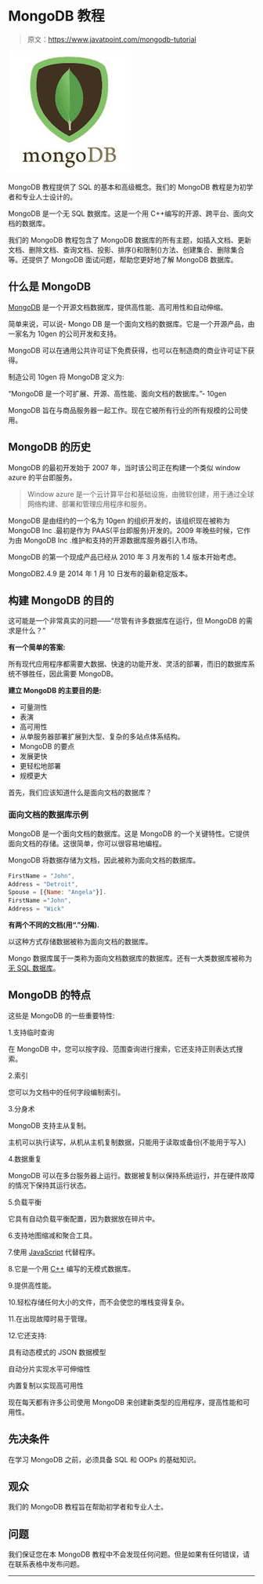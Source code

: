 # MongoDB 教程

> 原文：<https://www.javatpoint.com/mongodb-tutorial>

![MongoDB Tutorial](img/f2c4da6bc0d0d2d9e01e2bd51326fc06.png)

MongoDB 教程提供了 SQL 的基本和高级概念。我们的 MongoDB 教程是为初学者和专业人士设计的。

MongoDB 是一个无 SQL 数据库。这是一个用 C++编写的开源、跨平台、面向文档的数据库。

我们的 MongoDB 教程包含了 MongoDB 数据库的所有主题，如插入文档、更新文档、删除文档、查询文档、投影、排序()和限制()方法、创建集合、删除集合等。还提供了 MongoDB 面试问题，帮助您更好地了解 MongoDB 数据库。

## 什么是 MongoDB

[MongoDB](https://www.javatpoint.com/mongodb-tutorial) 是一个开源文档数据库，提供高性能、高可用性和自动伸缩。

简单来说，可以说- Mongo DB 是一个面向文档的数据库。它是一个开源产品，由一家名为 10gen 的公司开发和支持。

MongoDB 可以在通用公共许可证下免费获得，也可以在制造商的商业许可证下获得。

制造公司 10gen 将 MongoDB 定义为:

“MongoDB 是一个可扩展、开源、高性能、面向文档的数据库。”- 10gen

MongoDB 旨在与商品服务器一起工作。现在它被所有行业的所有规模的公司使用。

## MongoDB 的历史

MongoDB 的最初开发始于 2007 年，当时该公司正在构建一个类似 window azure 的平台即服务。

> Window azure 是一个云计算平台和基础设施，由微软创建，用于通过全球网络构建、部署和管理应用程序和服务。

MongoDB 是由纽约的一个名为 10gen 的组织开发的，该组织现在被称为 MongoDB Inc .最初是作为 PAAS(平台即服务)开发的。2009 年晚些时候，它作为由 MongoDB Inc .维护和支持的开源数据库服务器引入市场。

MongoDB 的第一个现成产品已经从 2010 年 3 月发布的 1.4 版本开始考虑。

MongoDB2.4.9 是 2014 年 1 月 10 日发布的最新稳定版本。

## 构建 MongoDB 的目的

这可能是一个非常真实的问题——“尽管有许多数据库在运行，但 MongoDB 的需求是什么？”

**有一个简单的答案:**

所有现代应用程序都需要大数据、快速的功能开发、灵活的部署，而旧的数据库系统不够胜任，因此需要 MongoDB。

**建立 MongoDB 的主要目的是:**

*   可量测性
*   表演
*   高可用性
*   从单服务器部署扩展到大型、复杂的多站点体系结构。
*   MongoDB 的要点
*   发展更快
*   更轻松地部署
*   规模更大

首先，我们应该知道什么是面向文档的数据库？

### 面向文档的数据库示例

MongoDB 是一个面向文档的数据库。这是 MongoDB 的一个关键特性。它提供面向文档的存储。这很简单，你可以很容易地编程。

MongoDB 将数据存储为文档，因此被称为面向文档的数据库。

```js
FirstName = "John",                                                                                                           
Address = "Detroit",                                                                                                   
Spouse = [{Name: "Angela"}].                                                                                           
FirstName ="John",  
Address = "Wick"

```

**有两个不同的文档(用“.”分隔).**

以这种方式存储数据被称为面向文档的数据库。

Mongo 数据库属于一类称为面向文档数据库的数据库。还有一大类数据库被称为[无 SQL 数据库](https://www.javatpoint.com/nosql-databases)。

## MongoDB 的特点

这些是 MongoDB 的一些重要特性:

1.支持临时查询

在 MongoDB 中，您可以按字段、范围查询进行搜索，它还支持正则表达式搜索。

2.索引

您可以为文档中的任何字段编制索引。

3.分身术

MongoDB 支持主从复制。

主机可以执行读写，从机从主机复制数据，只能用于读取或备份(不能用于写入)

4.数据重复

MongoDB 可以在多台服务器上运行。数据被复制以保持系统运行，并在硬件故障的情况下保持其运行状态。

5.负载平衡

它具有自动负载平衡配置，因为数据放在碎片中。

6.支持地图缩减和聚合工具。

7.使用 [JavaScript](https://www.javatpoint.com/javascript-tutorial) 代替程序。

8.它是一个用 [C++](https://www.javatpoint.com/cpp-tutorial) 编写的无模式数据库。

9.提供高性能。

10.轻松存储任何大小的文件，而不会使您的堆栈变得复杂。

11.在出现故障时易于管理。

12.它还支持:

具有动态模式的 JSON 数据模型

自动分片实现水平可伸缩性

内置复制以实现高可用性

现在每天都有许多公司使用 MongoDB 来创建新类型的应用程序，提高性能和可用性。

## 先决条件

在学习 MongoDB 之前，必须具备 SQL 和 OOPs 的基础知识。

## 观众

我们的 MongoDB 教程旨在帮助初学者和专业人士。

## 问题

我们保证您在本 MongoDB 教程中不会发现任何问题。但是如果有任何错误，请在联系表格中发布问题。

* * *